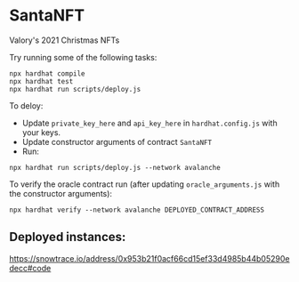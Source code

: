 # SantaNFT

Valory's 2021 Christmas NFTs

Try running some of the following tasks:

```shell
npx hardhat compile
npx hardhat test
npx hardhat run scripts/deploy.js
```

To deloy:

- Update `private_key_here` and `api_key_here` in `hardhat.config.js` with your keys.
- Update constructor arguments of contract `SantaNFT`
- Run:

```
npx hardhat run scripts/deploy.js --network avalanche
```

To verify the oracle contract run (after updating `oracle_arguments.js` with the constructor arguments):
``` shell
npx hardhat verify --network avalanche DEPLOYED_CONTRACT_ADDRESS
```

## Deployed instances:

https://snowtrace.io/address/0x953b21f0acf66cd15ef33d4985b44b05290edecc#code
